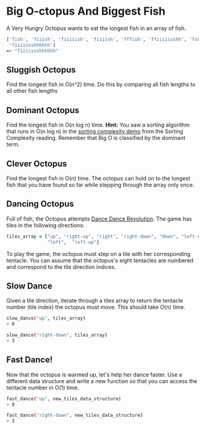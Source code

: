 # Big O-ctopus And Biggest Fish

A Very Hungry Octopus wants to eat the longest fish in an array of fish.

```sh
['fish', 'fiiish', 'fiiiiish', 'fiiiish', 'fffish', 'ffiiiiisshh', 'fsh', 
 'fiiiissshhhhhh']
=> "fiiiissshhhhhh"
```

## Sluggish Octopus

Find the longest fish in O(n^2) time. Do this by comparing all fish lengths to
all other fish lengths

## Dominant Octopus

Find the longest fish in O(n log n) time. **Hint:** You saw a sorting algorithm
that runs in O(n log n) in the [sorting complexity demo][sorting-demo] from the
Sorting Complexity reading. Remember that Big O is classified by the dominant
term.

## Clever Octopus

Find the longest fish in O(n) time. The octopus can hold on to the longest fish
that you have found so far while stepping through the array only once.

## Dancing Octopus

Full of fish, the Octopus attempts [Dance Dance Revolution][ddr]. The game has
tiles in the following directions:

```ruby
tiles_array = ["up", "right-up", "right", "right-down", "down", "left-down", 
               "left",  "left-up"]
```

To play the game, the octopus must step on a tile with her corresponding
tentacle. You can assume that the octopus's eight tentacles are numbered and
correspond to the tile direction indices.

## Slow Dance

Given a tile direction, iterate through a tiles array to return the tentacle
number (tile index) the octopus must move. This should take O(n) time.

```sh
slow_dance("up", tiles_array)
> 0

slow_dance("right-down", tiles_array)
> 3
```

## Fast Dance!

Now that the octopus is warmed up, let's help her dance faster. Use a different
data structure and write a new function so that you can access the tentacle
number in O(1) time.

```sh
fast_dance("up", new_tiles_data_structure)
> 0

fast_dance("right-down", new_tiles_data_structure)
> 3
```

[ddr]: https://en.wikipedia.org/wiki/Dance_Dance_Revolution
[sorting-demo]: https://assets.aaonline.io/fullstack/ruby/homeworks/sorting_demo/sorting_demo.rb